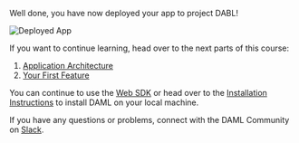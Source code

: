 Well done, you have now deployed your app to project DABL!

![Deployed App](/dimitri-da/courses/getting-started/deploy-to-dabl/assets/project-dabl-deployed-app.gif)

If you want to continue learning, head over to the next parts of this course:

1. [Application Architecture](https://docs.daml.com/getting-started/app-architecture.html)
1. [Your First Feature](https://daml.com/learn/getting-started/your-first-feature/)

You can continue to use the [Web SDK](https://www.daml.com/websdk) or head over to the [Installation Instructions](https://docs.daml.com/getting-started/installation.html) to install DAML on your local machine.

If you have any questions or problems, connect with the DAML Community on [Slack](slack.daml.com).
